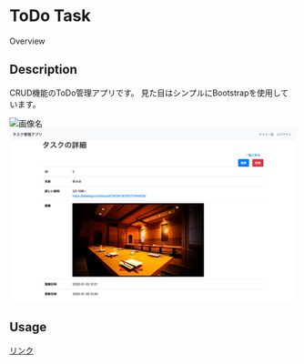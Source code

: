 ToDo Task
====

Overview

## Description
CRUD機能のToDo管理アプリです。
見た目はシンプルにBootstrapを使用しています。

![画像名](screencapture-todo-task-taisuke-herokuapp-2020-01-29-13_39_01.jpg)
![画像名](https://github.com/mizuno7/todo-task/blob/master/screencapture-todo-task-taisuke-herokuapp-tasks-5-2020-01-29-13_40_33.jpg)



## Usage

[リンク](https://todo-task-taisuke.herokuapp.com/)
